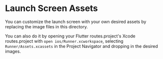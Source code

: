 # Launch Screen Assets

You can customize the launch screen with your own desired assets by replacing the image files in this directory.

You can also do it by opening your Flutter routes.project's Xcode routes.project with `open ios/Runner.xcworkspace`, selecting `Runner/Assets.xcassets` in the Project Navigator and dropping in the desired images.